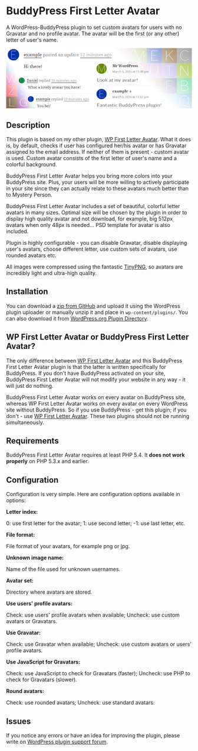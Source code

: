 BuddyPress First Letter Avatar
==============

A WordPress-BuddyPress plugin to set custom avatars for users with no Gravatar and no profile avatar. The avatar will be the first (or any other) letter of user's name.

![BuddyPress First Letter Avatar banner](/assets/banner-772x250.png?raw=true)

## Description

This plugin is based on my other plugin, [WP First Letter Avatar](https://github.com/Dev49net/wp-first-letter-avatar). What it does is, by default, checks if user has configured her/his avatar or has Gravatar assigned to the email address. If neither of them is present - custom avatar is used. Custom avatar consists of the first letter of user's name and a colorful background. 

BuddyPress First Letter Avatar helps you bring more colors into your BuddyPress site. Plus, your users will be more willing to actively participate in your site since they can actually relate to these avatars much better than to Mystery Person.

BuddyPress First Letter Avatar includes a set of beautiful, colorful letter avatars in many sizes. Optimal size will be chosen by the plugin in order to display high quality avatar and not download, for example, big 512px avatars when only 48px is needed... PSD template for avatar is also included. 

Plugin is highly configurable - you can disable Gravatar, disable displaying user's avatars, choose different letter, use custom sets of avatars, use rounded avatars etc.

All images were compressed using the fantastic [TinyPNG](https://tinypng.com/), so avatars are incredibly light and ultra-high quality.

## Installation

You can download a [zip from GitHub](https://github.com/Dev49net/buddypress-first-letter-avatar/archive/master.zip) and upload it using the WordPress plugin uploader or manually unzip it and place in ```wp-content/plugins/```. You can also download it from [WordPress.org Plugin Directory](https://wordpress.org/plugins/buddypress-first-letter-avatar/).

## WP First Letter Avatar or BuddyPress First Letter Avatar?

The only difference between [WP First Letter Avatar](https://github.com/Dev49net/wp-first-letter-avatar) and this BuddyPress First Letter Avatar plugin is that the latter is written specifically for BuddyPress. If you don't have BuddyPress activated on your site, BuddyPress First Letter Avatar will not modify your website in any way - it will just do nothing.

BuddyPress First Letter Avatar works on every avatar on BuddyPress site, whereas WP First Letter Avatar works on every avatar on every WordPress site without BuddyPress. So if you use BuddyPress - get this plugin; if you don't - use [WP First Letter Avatar](https://github.com/Dev49net/wp-first-letter-avatar). These two plugins should not be running simultaneously.

## Requirements

BuddyPress First Letter Avatar requires at least PHP 5.4. It **does not work properly** on PHP 5.3.x and earlier.

## Configuration

Configuration is very simple. Here are configuration options available in options:

**Letter index:**

0: use first letter for the avatar; 1: use second letter; -1: use last letter, etc.

**File format:**

File format of your avatars, for example png or jpg.

**Unknown image name:**

Name of the file used for unknown usernames.

**Avatar set:**

Directory where avatars are stored.

**Use users' profile avatars:**

Check: use users' profile avatars when available; Uncheck: use custom avatars or Gravatars.

**Use Gravatar:**

Check: use Gravatar when available; Uncheck: use custom avatars or users' profile avatars.

**Use JavaScript for Gravatars:**

Check: use JavaScript to check for Gravatars (faster); Uncheck: use PHP to check for Gravatars (slower).

**Round avatars:**

Check: use rounded avatars; Uncheck: use standard avatars.

## Issues
If you notice any errors or have an idea for improving the plugin, please write on [WordPress plugin support forum](https://wordpress.org/support/plugin/buddypress-first-letter-avatar).